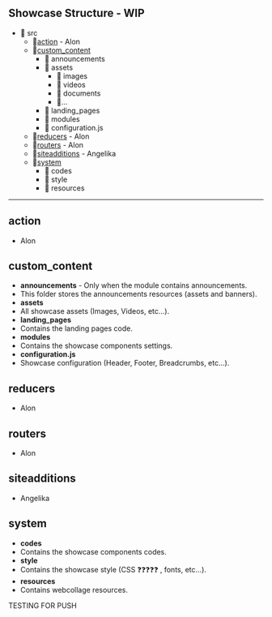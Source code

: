 ## Showcase Structure - WIP

- 📂 src
  - 📁[action](#action) - Alon
  - 📂[custom_content](#custom_content)
    -  📁 announcements
    -  📂 assets
        -  📁 images
        -  📁 videos
        -  📁 documents
        -  📁...
    - 📁 landing_pages
    - 📁 modules
    - 📄 configuration.js
  - 📁[reducers](#reducers) - Alon
  - 📁[routers](#routers) - Alon
  - 📁[siteadditions](#siteadditions) - Angelika
  - 📂[system](#system)
    - 📁 codes
    - 📁 style
    - 📁 resources


------------------------------

## action

- Alon

## custom_content

- **announcements** - Only when the module contains announcements.
- This folder stores the announcements resources (assets and banners).
- **assets**
- All showcase assets (Images, Videos, etc...).
- **landing_pages**
- Contains the landing pages code.
- **modules**
- Contains the showcase components settings.
- **configuration.js**
- Showcase configuration (Header, Footer, Breadcrumbs, etc...).

## reducers

- Alon

## routers

- Alon

## siteadditions

- Angelika

## system

- **codes**
-  Contains the showcase components codes.
- **style**
-  Contains the showcase style (CSS ❓❓❓❓❓ , fonts, etc...).
- **resources**
-  Contains webcollage resources.

TESTING FOR PUSH